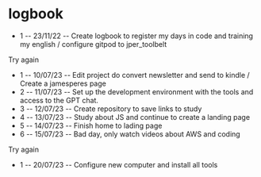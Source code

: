 # logbook

- 1 -- 23/11/22 -- Create logbook to register my days in code and training my english / configure gitpod to jper_toolbelt

Try again

- 1 -- 10/07/23 -- Edit project do convert newsletter and send to kindle / Create a jamesperes page
- 2 -- 11/07/23 -- Set up the development environment with the tools and access to the GPT chat.
- 3 -- 12/07/23 -- Create repository to save links to study
- 4 -- 13/07/23 -- Study about JS and continue to create a landing page
- 5 -- 14/07/23 -- Finish home to lading page
- 6 -- 15/07/23 -- Bad day, only watch videos about AWS and coding

Try again

- 1 -- 20/07/23 -- Configure new computer and install all tools